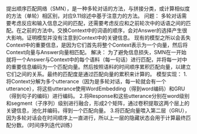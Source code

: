 提出顺序匹配网络（SMN），是一种多轮对话的方法，与拼接分类，或计算相似度的方法（单轮）相区别，对应9.11综述中基于注意力的方法。
    问题：
        多轮对话需要考虑反应和输入信息之间的匹配，还需要考虑反应和之前轮次中的话语之间的匹配。在之前的方法中。交换Context中的词语的顺序，会对Answer的选择产生很大影响。证明模型并没有注意到Context中的关键信息。
        现有的模型之所以会丢失Context中的重要信息，是因为它们首先将整个Context表示为一个向量，然后将Context向量与Answer向量相匹配。
    解决：
        为了避免信息损失，SMN在一开始就将一个Answer与Context中的每个语料（每一句话）进行匹配，并将每一对中的重要信息编码为一个匹配向量。然后按照语料的时间顺序累积匹配向量，以建立它们之间的关系。最终的匹配度是通过匹配向量的累积来计算的。
    模型实现：
        1.将Context分解为多个utterance（因为是多轮对话，每一轮就会有一个utterance），将这些utterance使用WordEmbedding（得到word编码）和GRU（得到句子的编码）进行编码。
        2.将Response和这些utterance分别在word级别和segment（子序列）级别进行融合，形成2个矩阵，通过卷积提取这两个层上的关键信息，池化并编码，得到一个匹配向量。
        3.将匹配向量喂入第二层（GRU），因为多轮对话会在时间顺序上一直进行，所以上一层的隐藏状态会用于计算最终匹配分数。（时间序列迭代训练）
